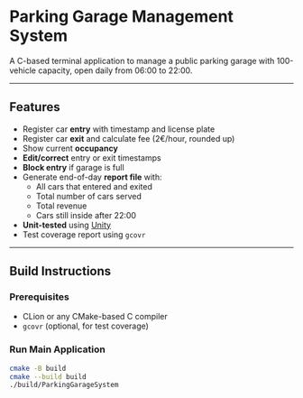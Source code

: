#  Parking Garage Management System

A C-based terminal application to manage a public parking garage with 100-vehicle capacity, open daily from 06:00 to 22:00.

---

##  Features

- Register car **entry** with timestamp and license plate
- Register car **exit** and calculate fee (2€/hour, rounded up)
- Show current **occupancy**
- **Edit/correct** entry or exit timestamps
- **Block entry** if garage is full
- Generate end-of-day **report file** with:
    - All cars that entered and exited
    - Total number of cars served
    - Total revenue
    - Cars still inside after 22:00
- **Unit-tested** using [Unity](https://github.com/ThrowTheSwitch/Unity)
- Test coverage report using `gcovr`

---

##  Build Instructions

###  Prerequisites

- CLion or any CMake-based C compiler
- `gcovr` (optional, for test coverage)

###  Run Main Application

```bash
cmake -B build
cmake --build build
./build/ParkingGarageSystem